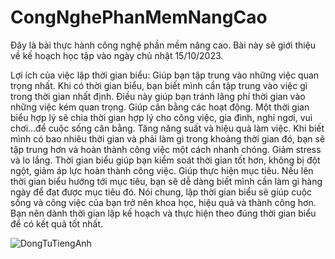 # CongNghePhanMemNangCao
Đây là bài thực hành công nghệ phần mềm nâng cao. Bài này sẽ giới thiệu về kế hoạch học tập vào ngày chủ nhật 15/10/2023.

Lợi ích của việc lập thời gian biểu:
Giúp bạn tập trung vào những việc quan trọng nhất. Khi có thời gian biểu, bạn biết mình cần tập trung vào việc gì trong thời gian nhất định. Điều này giúp bạn tránh lãng phí thời gian vào những việc kém quan trọng.
Giúp cân bằng các hoạt động. Một thời gian biểu hợp lý sẽ chia thời gian hợp lý cho công việc, gia đình, nghỉ ngơi, vui chơi...để cuộc sống cân bằng.
Tăng năng suất và hiệu quả làm việc. Khi biết mình có bao nhiêu thời gian và phải làm gì trong khoảng thời gian đó, bạn sẽ tập trung hơn và hoàn thành công việc một cách nhanh chóng.
Giảm stress và lo lắng. Thời gian biểu giúp bạn kiểm soát thời gian tốt hơn, không bị đột ngột, giảm áp lực hoàn thành công việc.
Giúp thực hiện mục tiêu. Nếu lên thời gian biểu hướng tới mục tiêu, bạn sẽ dễ dàng biết mình cần làm gì hàng ngày để đạt được mục tiêu đó.
Nói chung, lập thời gian biểu sẽ giúp cuộc sống và công việc của bạn trở nên khoa học, hiệu quả và thành công hơn. Bạn nên dành thời gian lập kế hoạch và thực hiện theo đúng thời gian biểu để có kết quả tốt nhất.

![DongTuTiengAnh](https://github.com/DotDogSharp/CongNghePhanMemNangCao/assets/96678203/ae97a46f-5280-4a9c-80da-6307ac90fd1b)
